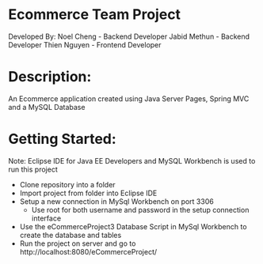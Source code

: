 # Ecommerce Team Project
Developed By:
Noel Cheng - Backend Developer 
Jabid Methun - Backend Developer 
Thien Nguyen - Frontend Developer

# Description:
An Ecommerce application created using Java Server Pages, Spring MVC and a MySQL Database

# Getting Started:
Note: Eclipse IDE for Java EE Developers and MySQL Workbench is used to run this project
- Clone repository into a folder
- Import project from folder into Eclipse IDE
- Setup a new connection in MySql Workbench on port 3306
  - Use root for both username and password in the setup connection interface
- Use the eCommerceProject3 Database Script in MySql Workbench to create the database and tables
- Run the project on server and go to http://localhost:8080/eCommerceProject/
